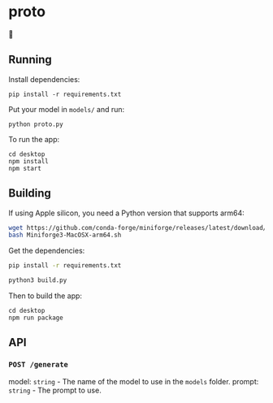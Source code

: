 # proto

🙊

## Running

Install dependencies:

```
pip install -r requirements.txt
```

Put your model in `models/` and run:

```
python proto.py
```

To run the app:

```
cd desktop
npm install
npm start
```

## Building

If using Apple silicon, you need a Python version that supports arm64:

```bash
wget https://github.com/conda-forge/miniforge/releases/latest/download/Miniforge3-MacOSX-arm64.sh
bash Miniforge3-MacOSX-arm64.sh
```

Get the dependencies:

```bash
pip install -r requirements.txt
```

```bash
python3 build.py
```

Then to build the app:

```
cd desktop
npm run package
```

## API

### `POST /generate`

model: `string` - The name of the model to use in the `models` folder.
prompt: `string` - The prompt to use.
